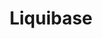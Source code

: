 ---
codehost: https://github.com/https://github.com/liquibase
logohandle: liquibase
sort: liquibase
title: Liquibase
twitter: https://x.com/liquibase
website: http://www.liquibase.org/
---